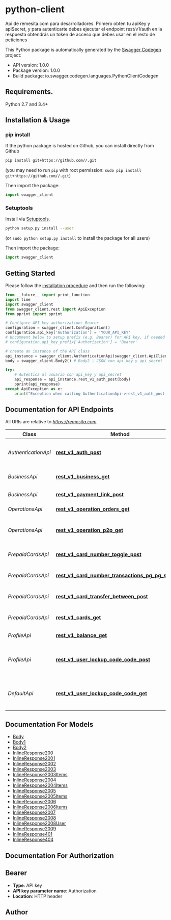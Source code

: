 # python-client
Api de remesita.com para desarrolladores. Primero obten tu apiKey y apiSecret, y para autenticarte debes ejecutar el endpoint rest/v1/auth en la respuesta obtendrás un token de acceso que debes usar en el resto de peticiones

This Python package is automatically generated by the [Swagger Codegen](https://github.com/swagger-api/swagger-codegen) project:

- API version: 1.0.0
- Package version: 1.0.0
- Build package: io.swagger.codegen.languages.PythonClientCodegen

## Requirements.

Python 2.7 and 3.4+

## Installation & Usage
### pip install

If the python package is hosted on Github, you can install directly from Github

```sh
pip install git+https://github.com//.git
```
(you may need to run `pip` with root permission: `sudo pip install git+https://github.com//.git`)

Then import the package:
```python
import swagger_client 
```

### Setuptools

Install via [Setuptools](http://pypi.python.org/pypi/setuptools).

```sh
python setup.py install --user
```
(or `sudo python setup.py install` to install the package for all users)

Then import the package:
```python
import swagger_client
```

## Getting Started

Please follow the [installation procedure](#installation--usage) and then run the following:

```python
from __future__ import print_function
import time
import swagger_client
from swagger_client.rest import ApiException
from pprint import pprint

# Configure API key authorization: Bearer
configuration = swagger_client.Configuration()
configuration.api_key['Authorization'] = 'YOUR_API_KEY'
# Uncomment below to setup prefix (e.g. Bearer) for API key, if needed
# configuration.api_key_prefix['Authorization'] = 'Bearer'

# create an instance of the API class
api_instance = swagger_client.AuthenticationApi(swagger_client.ApiClient(configuration))
body = swagger_client.Body2() # Body2 | JSON con api_key y api_secret

try:
    # Autentica al usuario con api_key y api_secret
    api_response = api_instance.rest_v1_auth_post(body)
    pprint(api_response)
except ApiException as e:
    print("Exception when calling AuthenticationApi->rest_v1_auth_post: %s\n" % e)

```

## Documentation for API Endpoints

All URIs are relative to *https://remesita.com*

Class | Method | HTTP request | Description
------------ | ------------- | ------------- | -------------
*AuthenticationApi* | [**rest_v1_auth_post**](docs/AuthenticationApi.md#rest_v1_auth_post) | **POST** /rest/v1/auth | Autentica al usuario con api_key y api_secret
*BusinessApi* | [**rest_v1_business_get**](docs/BusinessApi.md#rest_v1_business_get) | **GET** /rest/v1/business | Obtiene la lista de negocios registrados
*BusinessApi* | [**rest_v1_payment_link_post**](docs/BusinessApi.md#rest_v1_payment_link_post) | **POST** /rest/v1/payment-link | Genera un link de pago
*OperationsApi* | [**rest_v1_operation_orders_get**](docs/OperationsApi.md#rest_v1_operation_orders_get) | **GET** /rest/v1/operation/orders | Obtiene una lista de órdenes
*OperationsApi* | [**rest_v1_operation_p2p_get**](docs/OperationsApi.md#rest_v1_operation_p2p_get) | **GET** /rest/v1/operation/p2p | Obtiene una lista de operaciones P2P
*PrepaidCardsApi* | [**rest_v1_card_number_toggle_post**](docs/PrepaidCardsApi.md#rest_v1_card_number_toggle_post) | **POST** /rest/v1/card/{number}/toggle | Bloquea o desbloquea una tarjeta
*PrepaidCardsApi* | [**rest_v1_card_number_transactions_pg_pg_size_get**](docs/PrepaidCardsApi.md#rest_v1_card_number_transactions_pg_pg_size_get) | **GET** /rest/v1/card/{number}/transactions/{pg}/{pgSize} | Obtiene las transacciones de una tarjeta
*PrepaidCardsApi* | [**rest_v1_card_transfer_between_post**](docs/PrepaidCardsApi.md#rest_v1_card_transfer_between_post) | **POST** /rest/v1/card/transfer-between | Transfiere saldo entre cuentas Remesita
*PrepaidCardsApi* | [**rest_v1_cards_get**](docs/PrepaidCardsApi.md#rest_v1_cards_get) | **GET** /rest/v1/cards | Obtiene la lista de tarjetas prepagadas
*ProfileApi* | [**rest_v1_balance_get**](docs/ProfileApi.md#rest_v1_balance_get) | **GET** /rest/v1/balance | Obtiene datos de balance
*ProfileApi* | [**rest_v1_user_lockup_code_code_post**](docs/ProfileApi.md#rest_v1_user_lockup_code_code_post) | **POST** /rest/v1/user/lockup-code/{code} | Obtener datos de un cliente a partir de su codigo de cliente/referidos
*DefaultApi* | [**rest_v1_user_lockup_code_code_get**](docs/DefaultApi.md#rest_v1_user_lockup_code_code_get) | **GET** /rest/v1/user/lockup-code/{code} | Obtener datos de un cliente a partir de su codigo de cliente/referidos


## Documentation For Models

 - [Body](docs/Body.md)
 - [Body1](docs/Body1.md)
 - [Body2](docs/Body2.md)
 - [InlineResponse200](docs/InlineResponse200.md)
 - [InlineResponse2001](docs/InlineResponse2001.md)
 - [InlineResponse2002](docs/InlineResponse2002.md)
 - [InlineResponse2003](docs/InlineResponse2003.md)
 - [InlineResponse2003Items](docs/InlineResponse2003Items.md)
 - [InlineResponse2004](docs/InlineResponse2004.md)
 - [InlineResponse2004Items](docs/InlineResponse2004Items.md)
 - [InlineResponse2005](docs/InlineResponse2005.md)
 - [InlineResponse2005Items](docs/InlineResponse2005Items.md)
 - [InlineResponse2006](docs/InlineResponse2006.md)
 - [InlineResponse2006Items](docs/InlineResponse2006Items.md)
 - [InlineResponse2007](docs/InlineResponse2007.md)
 - [InlineResponse2008](docs/InlineResponse2008.md)
 - [InlineResponse2008User](docs/InlineResponse2008User.md)
 - [InlineResponse2009](docs/InlineResponse2009.md)
 - [InlineResponse401](docs/InlineResponse401.md)
 - [InlineResponse404](docs/InlineResponse404.md)


## Documentation For Authorization


## Bearer

- **Type**: API key
- **API key parameter name**: Authorization
- **Location**: HTTP header


## Author



